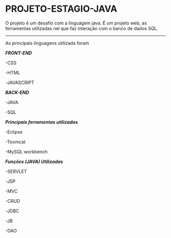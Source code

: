 # PROJETO-ESTAGIO-JAVA
 O projeto é um desafio com a linguágem java. É um projeto web, as ferramentas utilizadas nel que faz interação com o banco de dados SQL. 
__________________________________________________________________________________________________________________________________

As principais linguagens utilizada foram

***FRONT-END***

-CSS

-HTML

-JAVASCRIPT

***BACK-END***

-JAVA

-SQL

***Principais ferramentas utilizadas***

-Eclipse

-Toomcat

-MySQL workbench

***Funções (JAVA) Utilizadas***

-SERVLET

-JSP

-MVC

-CRUD

-JDBC

-JB

-DAO
